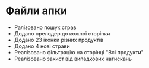 # Файли апки
+ Ралізовано пошук страв
+ Додано прелодер до кожної сторінки
+ Додано 23 іконки різних продуктів
+ Додано 4 нові страви
+ Реалізовано фільтрацію на сторінці "Всі продукти"
+ Реалізовано захист від випадкових натискань
